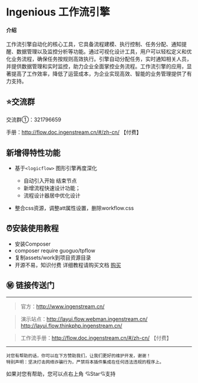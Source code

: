 # Ingenious 工作流引擎

#### 介绍
工作流引擎自动化的核心工具，它具备流程建模、执行控制、任务分配、通知提醒、数据管理以及监控分析等功能。通过可视化设计工具，用户可以轻松定义和优化业务流程，确保任务按规则高效执行。引擎自动分配任务，实时通知相关人员，并提供数据管理和实时监控，助力企业全面掌控业务流程。工作流引擎的应用，显著提高了工作效率，降低了运营成本，为企业实现高效、智能的业务管理提供了有力支持。




## ⭐交流群

交流群①：321796659

手册：http://flow.doc.ingenstream.cn/#/zh-cn/  【付费】



## 新增得特性功能

*   基于`<logicflow>` 图形引擎再度深化
    * 自动引入开始 结束节点
    * 新增流程快速设计功能；
    * 流程设计器居中优化设计


*   整合css资源，调整att属性设置，删除workflow.css



## ⏰安装使用教程
*  安装Composer
*  composer require guoguo/tpflow
*  复制assets/work到项目资源目录
*  开源不易，知识付费  详细教程请购买文档 [购买](https://pc.fenchuan8.com/#/index?forum=69121&yqm=M9RJ)





## ㊙️ 链接传送门

---

> 官方：http://www.ingenstream.cn/

> 演示站点：http://layui.flow.webman.ingenstream.cn/   http://layui.flow.thinkphp.ingenstream.cn/

> 工作流手册：http://flow.doc.ingenstream.cn/#/zh-cn/  【付费】

---


~~~
对您有帮助的话，你可以在下方赞助我们，让我们更好的维护开发，谢谢！
特别声明：坚决打击网络诈骗行为，严禁将本插件集成在任何违法违规的程序上。
~~~

如果对您有帮助，您可以点右上角 💘Star💘支持
